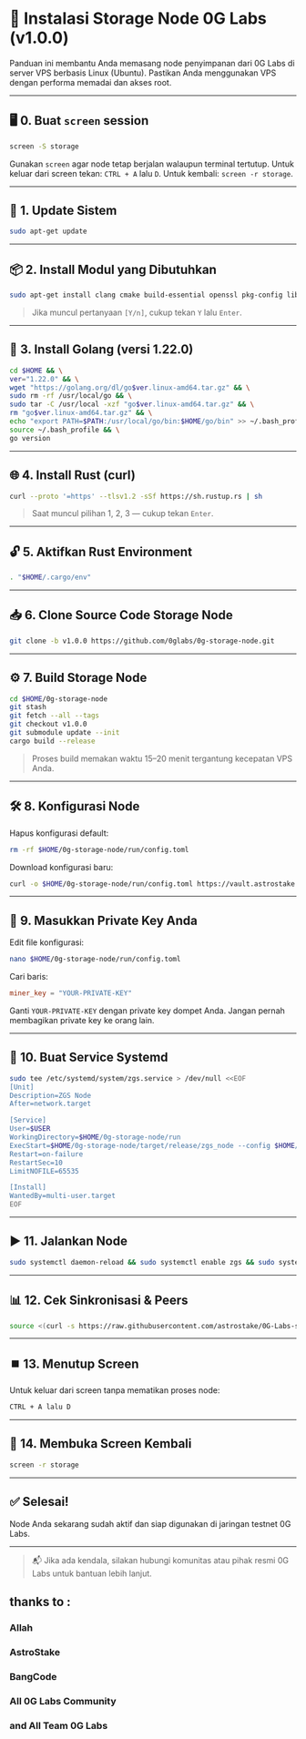
# 🚀 Instalasi Storage Node 0G Labs (v1.0.0)

Panduan ini membantu Anda memasang node penyimpanan dari 0G Labs di server VPS berbasis Linux (Ubuntu). Pastikan Anda menggunakan VPS dengan performa memadai dan akses root.

---

## 🖥️ 0. Buat `screen` session

```bash
screen -S storage
```

Gunakan `screen` agar node tetap berjalan walaupun terminal tertutup. Untuk keluar dari screen tekan: `CTRL + A` lalu `D`. Untuk kembali: `screen -r storage`.

---

## 🔄 1. Update Sistem

```bash
sudo apt-get update
```

---

## 📦 2. Install Modul yang Dibutuhkan

```bash
sudo apt-get install clang cmake build-essential openssl pkg-config libssl-dev jq git bc
```

> Jika muncul pertanyaan `[Y/n]`, cukup tekan `Y` lalu `Enter`.

---

## 🦫 3. Install Golang (versi 1.22.0)

```bash
cd $HOME && \
ver="1.22.0" && \
wget "https://golang.org/dl/go$ver.linux-amd64.tar.gz" && \
sudo rm -rf /usr/local/go && \
sudo tar -C /usr/local -xzf "go$ver.linux-amd64.tar.gz" && \
rm "go$ver.linux-amd64.tar.gz" && \
echo "export PATH=$PATH:/usr/local/go/bin:$HOME/go/bin" >> ~/.bash_profile && \
source ~/.bash_profile && \
go version
```

---

## 🌐 4. Install Rust (curl)

```bash
curl --proto '=https' --tlsv1.2 -sSf https://sh.rustup.rs | sh
```

> Saat muncul pilihan 1, 2, 3 — cukup tekan `Enter`.

---

## 🔓 5. Aktifkan Rust Environment

```bash
. "$HOME/.cargo/env"
```

---

## 📥 6. Clone Source Code Storage Node

```bash
git clone -b v1.0.0 https://github.com/0glabs/0g-storage-node.git
```

---

## ⚙️ 7. Build Storage Node

```bash
cd $HOME/0g-storage-node
git stash
git fetch --all --tags
git checkout v1.0.0
git submodule update --init
cargo build --release
```

> Proses build memakan waktu 15–20 menit tergantung kecepatan VPS Anda.

---

## 🛠️ 8. Konfigurasi Node

Hapus konfigurasi default:

```bash
rm -rf $HOME/0g-storage-node/run/config.toml
```

Download konfigurasi baru:

```bash
curl -o $HOME/0g-storage-node/run/config.toml https://vault.astrostake.xyz/0g-labs/config-v3.toml
```

---

## 🔑 9. Masukkan Private Key Anda

Edit file konfigurasi:

```bash
nano $HOME/0g-storage-node/run/config.toml
```

Cari baris:
```toml
miner_key = "YOUR-PRIVATE-KEY"
```

Ganti `YOUR-PRIVATE-KEY` dengan private key dompet Anda. Jangan pernah membagikan private key ke orang lain.

---

## 🧩 10. Buat Service Systemd

```bash
sudo tee /etc/systemd/system/zgs.service > /dev/null <<EOF
[Unit]
Description=ZGS Node
After=network.target

[Service]
User=$USER
WorkingDirectory=$HOME/0g-storage-node/run
ExecStart=$HOME/0g-storage-node/target/release/zgs_node --config $HOME/0g-storage-node/run/config.toml
Restart=on-failure
RestartSec=10
LimitNOFILE=65535

[Install]
WantedBy=multi-user.target
EOF
```

---

## ▶️ 11. Jalankan Node

```bash
sudo systemctl daemon-reload && sudo systemctl enable zgs && sudo systemctl start zgs
```

---

## 📊 12. Cek Sinkronisasi & Peers

```bash
source <(curl -s https://raw.githubusercontent.com/astrostake/0G-Labs-script/refs/heads/main/storage-node/check_block.sh)
```

---

## ⏹️ 13. Menutup Screen

Untuk keluar dari screen tanpa mematikan proses node:

```bash
CTRL + A lalu D
```

---

## 🔁 14. Membuka Screen Kembali

```bash
screen -r storage
```

---

## ✅ Selesai!

Node Anda sekarang sudah aktif dan siap digunakan di jaringan testnet 0G Labs.

---

> 📬 Jika ada kendala, silakan hubungi komunitas atau pihak resmi 0G Labs untuk bantuan lebih lanjut.

## thanks to : 
### Allah
### AstroStake
### BangCode
### All 0G Labs Community
### and All Team 0G Labs

